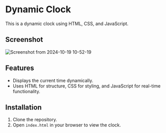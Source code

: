# Dynamic Clock

This is a dynamic clock using HTML, CSS, and JavaScript.

## Screenshot

![Screenshot from 2024-10-19 10-52-19](https://github.com/user-attachments/assets/fcf06c68-0ee7-426f-9f1d-d4321283dbda)

## Features

- Displays the current time dynamically.
- Uses HTML for structure, CSS for styling, and JavaScript for real-time functionality.

## Installation

1. Clone the repository.
2. Open `index.html` in your browser to view the clock.

